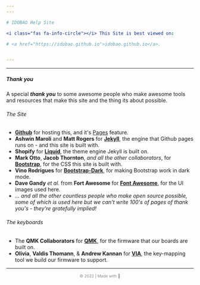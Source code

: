 ```yaml
---
---

# IDOBAO Help Site

<i class="fas fa-info-circle"></i> This Site is best viewed on:

# <a href="https://idobao.github.io">idobao.github.io</a>.


---
```

---

##### Thank you

A special ***thank you*** to some awesome people who make awesome tools and resources that make this site and the thing its about possible.

###### The Site

* **[Github](https://github.com)** for hosting this, and it's [Pages](https://pages.github.com/) feature.
* **Ashwin Maroli** and **Matt Rogers** for **[Jekyll](https://jekyllrb.com/)**, the engine that Github pages runs on - and this site is built with.
* **Shopify** for **[Liquid](https://shopify.github.io/liquid/)**, the theme engine Jekyll is built on.
* **Mark Otto**, **Jacob Thornton**, *and all the other collaborators*, for **[Bootstrap](https://getbootstrap.com/)**, for the CSS this site is built with.
* **Vino Rodrigues** for **[Bootstrap-Dark](https://vinorodrigues.github.io/bootstrap-dark/)**, for making Bootstrap work in dark mode.
* **Dave Gandy** *et al.* from **Fort Awesome** for **[Font Awesome](https://fontawesome.com/)**, for the UI images used here.
* *... and all the other countless people who make open source possible, some of which is used here but we can't write 100's of pages of thank you's - they're gratefully implied!*

###### The keyboards

* The **QMK Collaborators** for **[QMK](https://qmk.fm)**, for the firmware that our boards are built on.
* **Olivia**, **Valdis Thomann**, & **Andrew Kannan** for **[VIA](https://caniusevia.com)**, the key-mapping tool we build our firmware to support.

---

<p align="center" style="display:block;font-size:75%;text-align:center;opacity:0.5">&copy; 2022 | Made with &#129294;</p>
